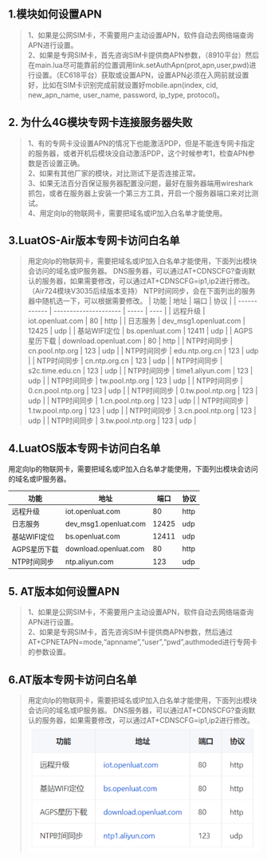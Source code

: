 ## 1.模块如何设置APN
>1、如果是公网SIM卡，不需要用户主动设置APN，软件自动去网络端查询APN进行设置。<br>
>2、如果是专网SIM卡，首先咨询SIM卡提供商APN参数，（8910平台）然后在main.lua尽可能靠前的位置调用link.setAuthApn(prot,apn,user,pwd)进行设置。（EC618平台）获取或设置APN，设置APN必须在入网前就设置好，比如在SIM卡识别完成前就设置好mobile.apn(index, cid, new_apn_name, user_name, password, ip_type, protocol)。


## 2. 为什么4G模块专网卡连接服务器失败
>1、有的专网卡没设置APN的情况下也能激活PDP，但是不能连专网卡指定的服务器，或者开机后模块没自动激活PDP，这个时候参考1，检查APN参数是否设置正确。<br>
>2、如果有其他厂家的模块，对比测试下是否连接正常。<br>
>3、如果无法百分百保证服务器配置没问题，最好在服务器端用wireshark抓包，或者在服务器上安装一个第三方工具，开启一个服务器端口来对比测试。<br>
>4、用定向Ip的物联网卡，需要把域名或IP加入白名单才能使用。

## 3.LuatOS-Air版本专网卡访问白名单
>用定向Ip的物联网卡，需要把域名或IP加入白名单才能使用，下面列出模块会访问的域名或IP服务器。
>DNS服务器，可以通过AT+CDNSCFG?查询默认的服务器，如果需要修改，可以通过AT+CDNSCFG=ip1,ip2进行修改。（Air724模块V3035后续版本支持）
>NTP时间同步，会在下面列出的服务器中随机选一下，可以根据需要修改。
>| 功能         | 地址                  | 端口  | 协议 |
>| ------------ | --------------------- | ----- | ---- |
>| 远程升级     | iot.openluat.com      | 80    | http |
>| 日志服务     | dev_msg1.openluat.com | 12425 | udp  |
>| 基站WIFI定位 | bs.openluat.com       | 12411 | udp  |
>| AGPS星历下载 | download.openluat.com | 80    | http |
>| NTP时间同步  | cn.pool.ntp.org       | 123   | udp  |
>| NTP时间同步  | edu.ntp.org.cn        | 123   | udp  |
>| NTP时间同步  | cn.ntp.org.cn         | 123   | udp  |
>| NTP时间同步  | s2c.time.edu.cn       | 123   | udp  |
>| NTP时间同步  | time1.aliyun.com      | 123   | udp  |
>| NTP时间同步  | tw.pool.ntp.org       | 123   | udp  |
>| NTP时间同步  | 0.cn.pool.ntp.org     | 123   | udp  |
>| NTP时间同步  | 0.tw.pool.ntp.org     | 123   | udp  |
>| NTP时间同步  | 1.cn.pool.ntp.org     | 123   | udp  |
>| NTP时间同步  | 1.tw.pool.ntp.org     | 123   | udp  |
>| NTP时间同步  | 3.cn.pool.ntp.org     | 123   | udp  |
>| NTP时间同步  | 3.tw.pool.ntp.org     | 123   | udp  |

## 4.LuatOS版本专网卡访问白名单

用定向Ip的物联网卡，需要把域名或IP加入白名单才能使用，下面列出模块会访问的域名或IP服务器。

| 功能         | 地址                  | 端口  | 协议 |
| ------------ | --------------------- | ----- | ---- |
| 远程升级     | iot.openluat.com      | 80    | http |
| 日志服务     | dev_msg1.openluat.com | 12425 | udp  |
| 基站WIFI定位 | bs.openluat.com       | 12411 | udp  |
| AGPS星历下载 | download.openluat.com | 80    | http |
| NTP时间同步  | ntp.aliyun.com        | 123   | udp  |

## 5. AT版本如何设置APN

>1、如果是公网SIM卡，不需要用户主动设置APN，软件自动去网络端查询APN进行设置。<br>
>2、如果是专网SIM卡，首先咨询SIM卡提供商APN参数，然后通过AT+CPNETAPN=mode,“apnname”,“user”,“pwd”,authmoded进行专网卡的参数设置。

## 6.AT版本专网卡访问白名单
>用定向Ip的物联网卡，需要把域名或IP加入白名单才能使用，下面列出模块会访问的域名或IP服务器。
>DNS服务器，可以通过AT+CDNSCFG?查询默认的服务器，如果需要修改，可以通过AT+CDNSCFG=ip1,ip2进行修改。   <br>
>![](image/20220720144954142_image.png)
